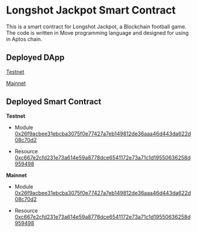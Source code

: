 # Longshot Jackpot Smart Contract
This is a smart contract for Longshot Jackpot, a Blockchain football game. The code is written in Move programming language and designed for using in Aptos chain.

## Deployed DApp

[Testnet](https://longshot-jackpot.vercel.app/?network=testnet)

[Mainnet](https://longshot-jackpot.vercel.app/)

## Deployed Smart Contract

**Testnet**

- Module
[0x26f9acbee31ebcba3075f0e77427a7eb149812de36aaa46d443da622d08c70d2](https://explorer.aptoslabs.com/account/0x26f9acbee31ebcba3075f0e77427a7eb149812de36aaa46d443da622d08c70d2/transactions?network=testnet)

- Resource
[0xc667e2cfd231e73a614e59a8778dce6541172e73a71c1d19550636258d959498](https://explorer.aptoslabs.com/account/0xc667e2cfd231e73a614e59a8778dce6541172e73a71c1d19550636258d959498?network=testnet)

**Mainnet**

- Module
[0x26f9acbee31ebcba3075f0e77427a7eb149812de36aaa46d443da622d08c70d2](https://explorer.aptoslabs.com/account/0x26f9acbee31ebcba3075f0e77427a7eb149812de36aaa46d443da622d08c70d2/transactions?network=mainnet)

- Resource
[0xc667e2cfd231e73a614e59a8778dce6541172e73a71c1d19550636258d959498](https://explorer.aptoslabs.com/account/0xc667e2cfd231e73a614e59a8778dce6541172e73a71c1d19550636258d959498?network=mainnet)

